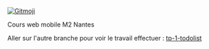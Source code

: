 <a href="https://gitmoji.dev">
  <img src="https://img.shields.io/badge/gitmoji-%20😜%20😍-FFDD67.svg?style=flat-square" alt="Gitmoji">
</a>

Cours web mobile M2 Nantes

Aller sur l'autre branche pour voir le travail effectuer : [tp-1-todolist](https://github.com/Theia01/guinaudeau-pwa-ynov/tree/tp-1-todolist)
